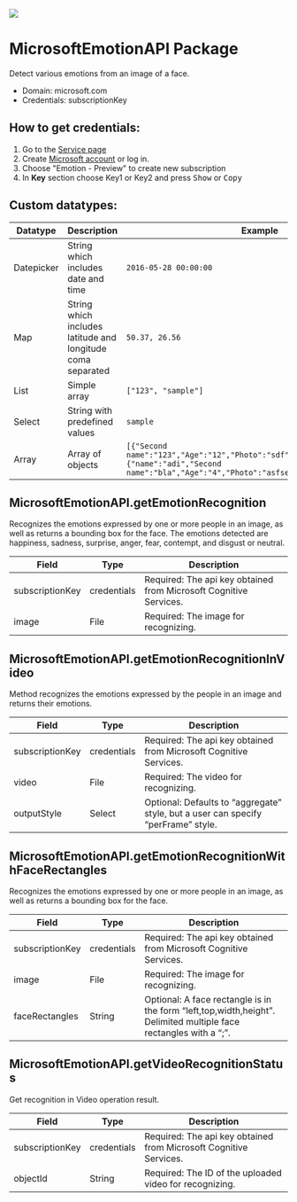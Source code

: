 [![](https://scdn.rapidapi.com/RapidAPI_banner.png)](https://rapidapi.com/package/MicrosoftEmotionAPI/functions?utm_source=RapidAPIGitHub_MicrosoftEmotionFunctions&utm_medium=button&utm_content=RapidAPI_GitHub)


# MicrosoftEmotionAPI Package
Detect various emotions from an image of a face. 
* Domain: microsoft.com
* Credentials: subscriptionKey

## How to get credentials: 
 1. Go to the [Service page](https://www.microsoft.com/cognitive-services/en-us/computer-vision-api)
 2. Create [Microsoft account](https://www.microsoft.com/cognitive-services/en-US/subscriptions) or log in. 
 3. Choose "Emotion - Preview" to create new subscription
 4. In **Key** section choose Key1 or Key2 and press <kbd>Show</kbd> or  <kbd>Copy</kbd>
 
 ## Custom datatypes: 
  |Datatype|Description|Example
  |--------|-----------|----------
  |Datepicker|String which includes date and time|```2016-05-28 00:00:00```
  |Map|String which includes latitude and longitude coma separated|```50.37, 26.56```
  |List|Simple array|```["123", "sample"]``` 
  |Select|String with predefined values|```sample```
  |Array|Array of objects|```[{"Second name":"123","Age":"12","Photo":"sdf","Draft":"sdfsdf"},{"name":"adi","Second name":"bla","Age":"4","Photo":"asfserwe","Draft":"sdfsdf"}] ```
  

## MicrosoftEmotionAPI.getEmotionRecognition
Recognizes the emotions expressed by one or more people in an image, as well as returns a bounding box for the face. The emotions detected are happiness, sadness, surprise, anger, fear, contempt, and disgust or neutral. 

| Field          | Type       | Description
|----------------|------------|----------
| subscriptionKey| credentials| Required: The api key obtained from Microsoft Cognitive Services.
| image          | File       | Required: The image for recognizing.

## MicrosoftEmotionAPI.getEmotionRecognitionInVideo
Method recognizes the emotions expressed by the people in an image and returns their emotions.

| Field          | Type       | Description
|----------------|------------|----------
| subscriptionKey| credentials| Required: The api key obtained from Microsoft Cognitive Services.
| video          | File       | Required: The video for recognizing.
| outputStyle    | Select     | Optional: Defaults to “aggregate” style, but a user can specify “perFrame” style.

## MicrosoftEmotionAPI.getEmotionRecognitionWithFaceRectangles
Recognizes the emotions expressed by one or more people in an image, as well as returns a bounding box for the face.

| Field          | Type       | Description
|----------------|------------|----------
| subscriptionKey| credentials| Required: The api key obtained from Microsoft Cognitive Services.
| image          | File       | Required: The image for recognizing.
| faceRectangles | String     | Optional: A face rectangle is in the form “left,top,width,height”. Delimited multiple face rectangles with a “;”.

## MicrosoftEmotionAPI.getVideoRecognitionStatus
Get recognition in Video operation result.

| Field          | Type       | Description
|----------------|------------|----------
| subscriptionKey| credentials| Required: The api key obtained from Microsoft Cognitive Services.
| objectId       | String     | Required: The ID of the uploaded video for recognizing.

